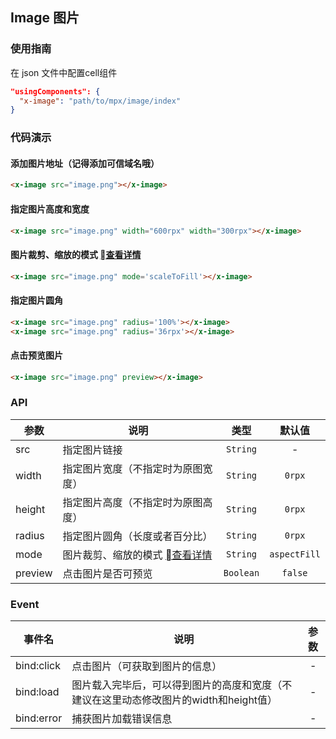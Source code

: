 ## Image 图片

### 使用指南
在 json 文件中配置cell组件
```json
"usingComponents": {
  "x-image": "path/to/mpx/image/index"
}
```

### 代码演示

#### 添加图片地址（记得添加可信域名哦）

```html
<x-image src="image.png"></x-image>
```

#### 指定图片高度和宽度

```html
<x-image src="image.png" width="600rpx" width="300rpx"></x-image>
```

#### 图片裁剪、缩放的模式 [查看详情][1]

```html
<x-image src="image.png" mode='scaleToFill'></x-image>
```

#### 指定图片圆角

```html
<x-image src="image.png" radius='100%'></x-image>
<x-image src="image.png" radius='36rpx'></x-image>
```

#### 点击预览图片

```html
<x-image src="image.png" preview></x-image>
```


### API

| 参数    | 说明                                | 类型      | 默认值       |
| ------- | ----------------------------------- | :-------: | :----------: |
| src     | 指定图片链接                        | `String`  | -            |
| width   | 指定图片宽度（不指定时为原图宽度）  | `String`  | `0rpx`       |
| height  | 指定图片高度（不指定时为原图高度）  | `String`  | `0rpx`       |
| radius  | 指定图片圆角（长度或者百分比）      | `String`  | `0rpx`       |
| mode    | 图片裁剪、缩放的模式 [查看详情][1] | `String`  | `aspectFill` |
| preview | 点击图片是否可预览                  | `Boolean` | `false`      |


### Event

| 事件名     | 说明                                                                                  | 参数  |
| ---------- | ------------------------------------------------------------------------------------- | :---: |
| bind:click | 点击图片（可获取到图片的信息）                                                        | -     |
| bind:load  | 图片载入完毕后，可以得到图片的高度和宽度（不建议在这里动态修改图片的width和height值） | -     |
| bind:error | 捕获图片加载错误信息                                                                  | -     |


[1]:https://developers.weixin.qq.com/miniprogram/dev/component/image.html